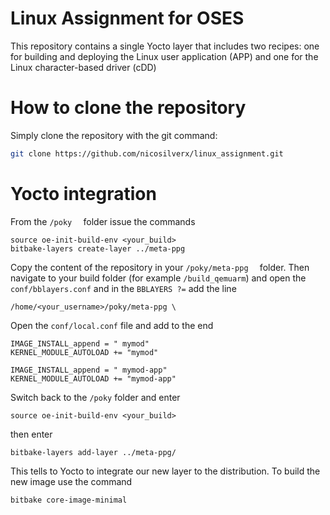 # Linux Assignment for OSES


This repository contains a single Yocto layer that includes two recipes: one for building and deploying the Linux user application (APP) and one for the Linux character-based driver (cDD)

# How to clone the repository
Simply clone the repository with the git command:
```sh
git clone https://github.com/nicosilverx/linux_assignment.git
```
# Yocto integration
From the ```/poky  ``` folder issue the commands
```
source oe-init-build-env <your_build>
bitbake-layers create-layer ../meta-ppg
``` 

Copy the content of the repository in your 
```/poky/meta-ppg  ``` folder. 
Then navigate to your build folder (for example ```/build_qemuarm```) and open the ```conf/bblayers.conf``` and in the ``` BBLAYERS ?= ``` add the line 
```   
/home/<your_username>/poky/meta-ppg \
```

Open the ```conf/local.conf``` file and add to the end 
```
IMAGE_INSTALL_append = " mymod"
KERNEL_MODULE_AUTOLOAD += "mymod"

IMAGE_INSTALL_append = " mymod-app"
KERNEL_MODULE_AUTOLOAD += "mymod-app"
```
Switch back to the ```/poky``` folder and enter
```
source oe-init-build-env <your_build>
```
then enter
```
bitbake-layers add-layer ../meta-ppg/
```
This tells to Yocto to integrate our new layer to the distribution. To build the new image use the command
```
bitbake core-image-minimal
```
